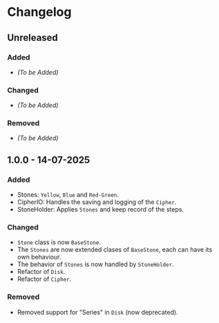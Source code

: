# Changelog

## Unreleased

### Added

- *(To be Added)*

### Changed

- *(To be Added)*

### Removed

- *(To be Added)*


## 1.0.0 - 14-07-2025

### Added

- Stones: `Yellow`, `Blue` and `Red-Green`.
- CipherIO: Handles the saving and logging of the `Cipher`.
- StoneHolder: Applies `Stones` and keep record of the steps.

### Changed

- `Stone` class is now `BaseStone`.
- The `Stones` are now extended clases of `BaseStone`, each can have its own behaviour.
- The behavior of `Stones` is now handled by `StoneHolder`.
- Refactor of `Disk`.
- Refactor of `Cipher`.

### Removed

- Removed support for "Series" in `Disk` (now deprecated).
